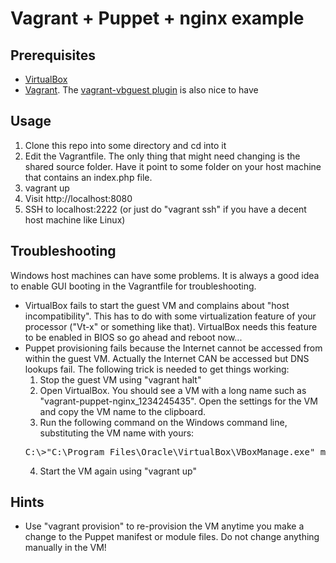 Vagrant + Puppet + nginx example
================================

Prerequisites
-------------

* [VirtualBox](http://www.virtualbox.org)
* [Vagrant](http://www.vagrantup.com). The [vagrant-vbguest plugin](http://blog.carlossanchez.eu/2012/05/03/automatically-download-and-install-virtualbox-guest-additions-in-vagrant/) is also nice to have

Usage
-----

1. Clone this repo into some directory and cd into it
2. Edit the Vagrantfile. The only thing that might need changing is the shared source folder. Have it point to some folder on your host machine that contains an index.php file.
3. vagrant up
4. Visit http://localhost:8080
5. SSH to localhost:2222 (or just do "vagrant ssh" if you have a decent host machine like Linux)

Troubleshooting
---------------

Windows host machines can have some problems. It is always a good idea to enable GUI booting in the Vagrantfile for troubleshooting.

* VirtualBox fails to start the guest VM and complains about "host incompatibility". This has to do with some virtualization feature of your processor ("Vt-x" or something like that). VirtualBox needs this feature to be enabled in BIOS so go ahead and reboot now...
* Puppet provisioning fails because the Internet cannot be accessed from within the guest VM. Actually the Internet CAN be accessed but DNS lookups fail. The following trick is needed to get things working:
  1. Stop the guest VM using "vagrant halt"
  2. Open VirtualBox. You should see a VM with a long name such as "vagrant-puppet-nginx_1234245435". Open the settings for the VM and copy the VM name to the clipboard.
  3. Run the following command on the Windows command line, substituting the VM name with yours:
  <pre>
  C:\>"C:\Program Files\Oracle\VirtualBox\VBoxManage.exe" modifyvm "vagrant-puppet-nginx_1234245435" --natdnshostresolver1 on
  </pre>
  4. Start the VM again using "vagrant up"

Hints
-----

* Use "vagrant provision" to re-provision the VM anytime you make a change to the Puppet manifest or module files. Do not change anything manually in the VM!